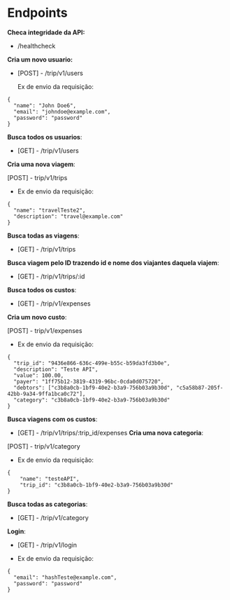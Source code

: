 # Endpoints

**Checa integridade da API:**

- /healthcheck

**Cria um novo usuario:**

- [POST] - /trip/v1/users

  Ex de envio da requisição:

```
{
  "name": "John Doe6",
  "email": "johndoe@example.com",
  "password": "password"
}
```

**Busca todos os usuarios**:

- [GET] - /trip/v1/users

**Cria uma nova viagem**:

[POST] - trip/v1/trips

- Ex de envio da requisição:

```
{
  "name": "travelTeste2",
  "description": "travel@example.com"
}
```

**Busca todas as viagens**:

- [GET] - /trip/v1/trips

**Busca viagem pelo ID trazendo id e nome dos viajantes daquela viajem**:

- [GET] - /trip/v1/trips/:id

**Busca todos os custos**:

- [GET] - /trip/v1/expenses

**Cria um novo custo**:

[POST] - trip/v1/expenses

- Ex de envio da requisição:

```
{
  "trip_id": "9436e866-636c-499e-b55c-b59da3fd3b0e",
  "description": "Teste API",
  "value": 100.00,
  "payer": "1ff75b12-3819-4319-96bc-0cda0d075720",
  "debtors": ["c3b8a0cb-1bf9-40e2-b3a9-756b03a9b30d", "c5a58b87-205f-42bb-9a34-9ffa1bca0c72"],
  "category": "c3b8a0cb-1bf9-40e2-b3a9-756b03a9b30d"
}
```

**Busca viagens com os custos**:

- [GET] - /trip/v1/trips/:trip_id/expenses
  **Cria uma nova categoria**:

[POST] - trip/v1/category

- Ex de envio da requisição:

```
{
	"name": "testeAPI",
	"trip_id": "c3b8a0cb-1bf9-40e2-b3a9-756b03a9b30d"
}
```

**Busca todas as categorias**:

- [GET] - /trip/v1/category

**Login**:

- [GET] - /trip/v1/login

- Ex de envio da requisição:

```
{
  "email": "hashTeste@example.com",
  "password": "password"
}
```
